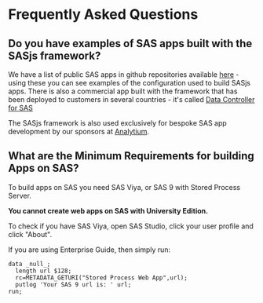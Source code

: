 Frequently Asked Questions
====================

Do you have examples of SAS apps built with the SASjs framework?
---------------------
We have a list of public SAS apps in github repositories available [here](https://sasjs.io/apps/) - using these you can see examples of the configuration used to build SASjs apps.
There is also a commercial app built with the framework that has been deployed to customers in several countries - it's called [Data Controller for SAS](https://datacontroller.io)

The SASjs framework is also used exclusively for bespoke SAS app development by our sponsors at [Analytium](https://sasapps.io).


What are the Minimum Requirements for building Apps on SAS?
---------------------

To build apps on SAS you need SAS Viya, or SAS 9 with Stored Process Server.  

**You cannot create web apps on SAS with University Edition.**

To check if you have SAS Viya, open SAS Studio, click your user profile and click "About".

If you are using Enterprise Guide, then simply run:

```sas
data _null_;
  length url $128;
  rc=METADATA_GETURI("Stored Process Web App",url);
  putlog 'Your SAS 9 url is: ' url;
run;
```

<meta property="og:title" content="Frequently Asked Questions on the SASjs Framework.">
<meta property="og:description" content="A collection of frequently asked questions from readers who are interested in building apps with SAS using the SASjs framework">
<meta name="description" content="A collection of frequently asked questions from readers who are interested in building apps with SAS using the SASjs framework">

<script type="application/ld+json">
    {
      "@context": "https://schema.org",
      "@type": "FAQPage",
      "mainEntity": [{
        "@type": "Question",
        "name": "What are the Minimum Requirements for building Apps on SAS?",
        "acceptedAnswer": {
          "@type": "Answer",
          "text": "<p>To build apps on SAS you need SAS Viya, or SAS 9 with Stored Process Server.</p><p><b>You cannot create web apps on SAS with University Edition.</b></p><p>To check if you have SAS Viya, open SAS Studio, click your user profile and click 'About'. </p><p><a href=https://sasjs.io/faq/#minimum-requirements> Click here </a> for more information</p>"
        }
      }, {
        "@type": "Question",
        "name": "Do you have examples of SAS apps built with the SASjs framework?",
        "acceptedAnswer": {
          "@type": "Answer",
          "text": "<p>We have a list of public SAS apps in github repositories available <a href=https://sasjs.io/apps/>here</a></p> - using these you can see examples of the configuration used to build SASjs apps.<p>There is also a commercial app built with the framework that has been deployed to customers in several countries - it's called  <a href=https://datacontroller.io>Data Controller for SAS</a></p><p>The SASjs framework is also used exclusively for bespoke SAS app development by our sponsors at<a href=https://sasapps.io>Analytium</a>.</p>"
        }
      }]
    }
    </script>